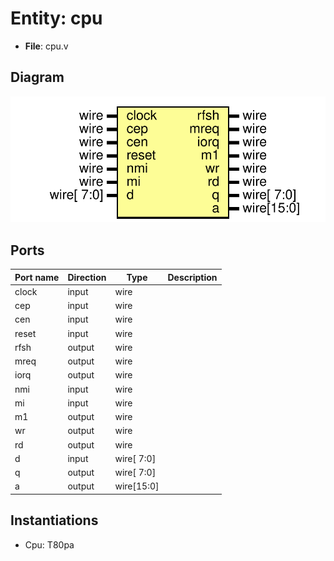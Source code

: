 # Entity: cpu

- **File**: cpu.v
## Diagram

![Diagram](cpu.svg "Diagram")
## Ports

| Port name | Direction | Type       | Description |
| --------- | --------- | ---------- | ----------- |
| clock     | input     | wire       |             |
| cep       | input     | wire       |             |
| cen       | input     | wire       |             |
| reset     | input     | wire       |             |
| rfsh      | output    | wire       |             |
| mreq      | output    | wire       |             |
| iorq      | output    | wire       |             |
| nmi       | input     | wire       |             |
| mi        | input     | wire       |             |
| m1        | output    | wire       |             |
| wr        | output    | wire       |             |
| rd        | output    | wire       |             |
| d         | input     | wire[ 7:0] |             |
| q         | output    | wire[ 7:0] |             |
| a         | output    | wire[15:0] |             |
## Instantiations

- Cpu: T80pa
